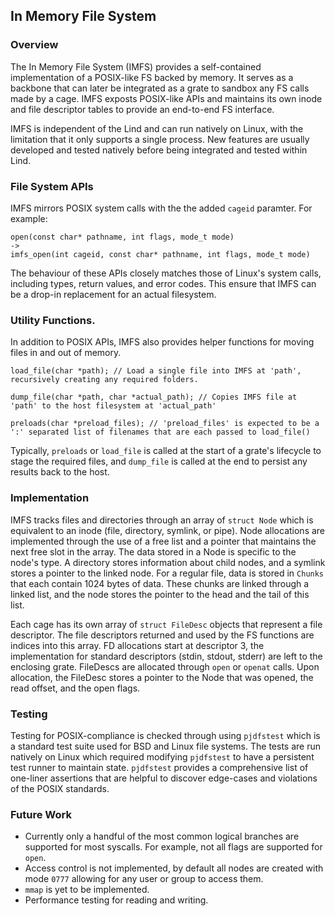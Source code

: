 ## In Memory File System 

### Overview 

The In Memory File System (IMFS) provides a self-contained implementation of a POSIX-like FS backed by memory. It serves as a backbone that can later be integrated as a grate to sandbox any FS calls made by a cage. IMFS exposts POSIX-like APIs and maintains its own inode and file descriptor tables to provide an end-to-end FS interface.

IMFS is independent of the Lind and can run natively on Linux, with the limitation that it only supports a single process. New features are usually developed and tested natively before being integrated and tested within Lind. 

### File System APIs

IMFS mirrors POSIX system calls with the the added `cageid` paramter. For example:

```
open(const char* pathname, int flags, mode_t mode)
->
imfs_open(int cageid, const char* pathname, int flags, mode_t mode)
```

The behaviour of these APIs closely matches those of Linux's system calls, including types, return values, and error codes. This ensure that IMFS can be a drop-in replacement for an actual filesystem. 

### Utility Functions. 

In addition to POSIX APIs, IMFS also provides helper functions for moving files in and out of memory. 

```
load_file(char *path); // Load a single file into IMFS at 'path', recursively creating any required folders. 

dump_file(char *path, char *actual_path); // Copies IMFS file at 'path' to the host filesystem at 'actual_path'

preloads(char *preload_files); // 'preload_files' is expected to be a ':' separated list of filenames that are each passed to load_file()
```

Typically, `preloads` or `load_file` is called at the start of a grate's lifecycle to stage the required files, and `dump_file` is called at the end to persist any results back to the host. 

### Implementation

IMFS tracks files and directories through an array of `struct Node` which is equivalent to an inode (file, directory, symlink, or pipe). Node allocations are implemented through the use of a free list and a pointer that maintains the next free slot in the array. The data stored in a Node is specific to the node's type. A directory stores information about child nodes, and a symlink stores a pointer to the linked node. For a regular file, data is stored in `Chunks` that each contain 1024 bytes of data. These chunks are linked through a linked list, and the node stores the pointer to the head and the tail of this list. 

Each cage has its own array of `struct FileDesc` objects that represent a file descriptor. The file descriptors returned and used by the FS functions are indices into this array. FD allocations start at descriptor 3, the implementation for standard descriptors (stdin, stdout, stderr) are left to the enclosing grate. FileDescs are allocated through `open` or `openat` calls. Upon allocation, the FileDesc stores a pointer to the Node that was opened, the read offset, and the open flags. 

### Testing 

Testing for POSIX-compliance is checked through using `pjdfstest` which is a standard test suite used for BSD and Linux file systems. The tests are run natively on Linux which required modifying `pjdfstest` to have a persistent test runner to maintain state. `pjdfstest` provides a comprehensive list of one-liner assertions that are helpful to discover edge-cases and violations of the POSIX standards. 

### Future Work

- Currently only a handful of the most common logical branches are supported for most syscalls. For example, not all flags are supported for `open`. 
- Access control is not implemented, by default all nodes are created with mode `0777` allowing for any user or group to access them. 
- `mmap` is yet to be implemented. 
- Performance testing for reading and writing. 
